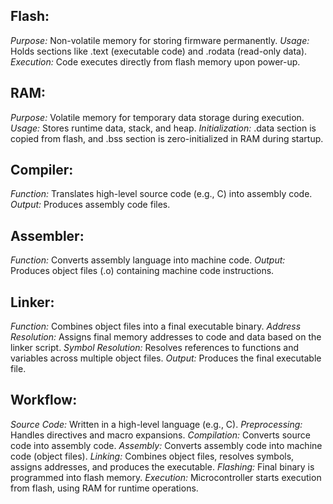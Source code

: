 ## Flash:
*Purpose:* Non-volatile memory for storing firmware permanently.
*Usage:* Holds sections like .text (executable code) and .rodata (read-only data).
*Execution:* Code executes directly from flash memory upon power-up.

## RAM:
*Purpose:* Volatile memory for temporary data storage during execution.
*Usage:* Stores runtime data, stack, and heap.
*Initialization:* .data section is copied from flash, and .bss section is zero-initialized in RAM during startup.

## Compiler:
*Function:* Translates high-level source code (e.g., C) into assembly code.
*Output:* Produces assembly code files.

## Assembler:
*Function:* Converts assembly language into machine code.
*Output:* Produces object files (.o) containing machine code instructions.

## Linker:
*Function:* Combines object files into a final executable binary.
*Address Resolution:* Assigns final memory addresses to code and data based on the linker script.
*Symbol Resolution:* Resolves references to functions and variables across multiple object files.
*Output:* Produces the final executable file.

## Workflow:
*Source Code:* Written in a high-level language (e.g., C).
*Preprocessing:* Handles directives and macro expansions.
*Compilation:* Converts source code into assembly code.
*Assembly:* Converts assembly code into machine code (object files).
*Linking:* Combines object files, resolves symbols, assigns addresses, and produces the executable.
*Flashing:* Final binary is programmed into flash memory.
*Execution:* Microcontroller starts execution from flash, using RAM for runtime operations.
